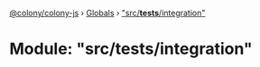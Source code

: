 [@colony/colony-js](../README.md) › [Globals](../globals.md) › ["src/__tests__/integration"](_src___tests___integration_.md)

# Module: "src/__tests__/integration"



